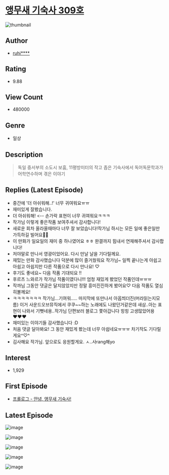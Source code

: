 # [앵무새 기숙사 309호](https://comic.naver.com/bestChallenge/list?titleId=729455)
![thumbnail](https://image-comic.pstatic.net/user_contents_data/challenge_comic/2019/06/01/325899/thumbnail_202x1640adb3c50_39e1_4516_850f_f6a440a47820_00001892.JPEG)

## Author
- [ruhi****](https://comic.naver.com/artistTitle?id=325899)

## Rating
- 9.88

## View Count
- 480000

## Genre
- 일상

## Description
> 독일 중서부의 소도시 보훔, 11평방미터의 작고 좁은 기숙사에서 독어독문학과가 어학연수하며 겪은 이야기

## Replies (Latest Episode)
- 중간에 '더 아쉬워해..!' 너무 귀여워요ㅠㅠ
- 재미있게 잘봤습니다.
- 더 아쉬워해! <-- 손가락 표현이 너무 귀여워요ㅋㅋㅋ
- 작가님 이렇게 좋은작품 보여주셔서 감사합니다!
- 새로운 회차 올라올때마다 너무 잘 보았습니다!작가님 하시는 모든 일에 좋은일만 가득하길 빌어요🙆💕
- 이 만화가 일요일의 재미 중 하나였어요 ㅎㅎ 완결까지 힘내서 연재해주셔서 감사합니다!
- 저야말로 만나서 영광이었어요. 다시 만날 날을 기다릴께요.
- 재밌는 만화 감사했습니다 덕분에 많이 즐거웠워요 작가님~ 일찍 끝나는게 아쉽고 아쉽고 아쉽지만 다른 작품으로 다시 만나요! ♡
- 후기도 좋네요~ 다음 작품 기대되요 !!
- 후르츠 느와르가 작가님 작품이였다니!!! 엄청 재밌게 봤었던 작품인데ㅠㅠㅠ
- 작까님 그동안 댓글은 달지않았지만 정말 흥미진진하게 봤어요♡ 다음 작품도 열심히볼께요!
- ㅋㅋㅋㅋㅋㅋㅋ 작가님...기여워..... 마지막에 또만나서 아옵븨더진(머라읽는지모름) 이거 사운드오브뮤직에서 쿠쿠~~하는 노래에도 나왔던거같은데 새삼..아는 표현이 나와서 기뻣네용..작가님 단편보러 블로그 쫓아갑니다 힝힝 고생많았어용 ♥️♥️♥️
- 재미있는 이야기들 감사했습니다 :D
- 처음 댓글 달아봐요! 그 동안 재밌게 봤는데 너무 아쉽네요ㅠㅠㅠ 차기작도 기다릴게요^♡^
- 김사해요 작가님. 앞으로도 응원할게요. ㅅ..사rang해yo

## Interest
- 1,929

## First Episode
- [프롤로그 - 안녕, 앵무새 기숙사!](https://comic.naver.com/bestChallenge/detail?titleId=729455&no=1)

## Latest Episode
![image](https://image-comic.pstatic.net/user_contents_data/challenge_comic/2020/02/23/325899/upload_7017845382159086386.jpeg)

![image](https://image-comic.pstatic.net/user_contents_data/challenge_comic/2020/02/23/325899/upload_7077188223716648292.jpeg)

![image](https://image-comic.pstatic.net/user_contents_data/challenge_comic/2020/02/23/325899/upload_4063153094206710580.jpeg)

![image](https://image-comic.pstatic.net/user_contents_data/challenge_comic/2020/02/23/325899/upload_7306636504946206264.jpeg)

![image](https://image-comic.pstatic.net/user_contents_data/challenge_comic/2020/02/23/325899/upload_7293920652987348019.jpeg)
